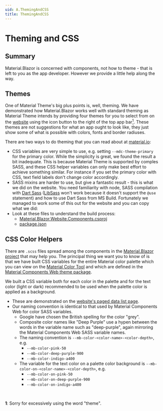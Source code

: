 ```yaml
---
uid: A.ThemingAndCSS
title: ThemingAndCSS
---
```

# Theming and CSS

## Summary

Material.Blazor is concerned with components, not how to theme - that is left to you as the app developer. However we provide a little help along the way.

## Themes

One of Material Theme's big plus points is, well, theming. We have demonstrated how Material.Blazor works well with standard theming as Material Theme intends by providing four themes for 
you to select from on the [website](https://material-blazor.com) using the icon button to the right of the top app bar[<sup>1</sup>](#fn1). These themes are not suggestions for what an app
ought to look like, they just show some of what is possible with colors, fonts and border radiuses.

There are two ways to do theming that you can read about at [material.io](https://material.io/develop/web/theming/color):

- CSS variables are very simple to use, e.g. setting `--mdc-theme-primary` for the primary color. While the simplicity is great, we found the result a bit inadequate. This is because Material Theme is supported by comples SASS, and these CSS helper variables can only make best effort to achieve something similar. For instance if you set the primary color with CSS, text field labels don't change color accordingly.
- SASS mixins are harder to use, but give a fantastic result - this is what we did on the website. You need familiarity with node, SASS compilation with [Dart Sass](https://sass-lang.com/dart-sass) ([LibSass](https://sass-lang.com/libsass) won't work because it doesn't support the `@use` statement) and how to use Dart Sass from MS Build. Fortunately we managed to work some of this out for the website and you can copy what we did:
- Look at these files to understand the build process:
	- [Material.Blazor.Website.Components.csproj](https://github.com/Material-Blazor/Material.Blazor/blob/main/Material.Blazor.Website/Material.Blazor.Website.csproj)
	- [package.json](https://github.com/Material-Blazor/Material.Blazor/blob/main/Material.Blazor.Website/package.json)

## CSS Color Helpers

There are `.scss` files spread among the components in the [Material.Blazor project](https://github.com/Material-Blazor/Material.Blazor/tree/main/Material.Blazor) that may help you. The principal
thing we want you to know of is that we have built CSS variables for the entire Material color palette which you can view on the [Material Color Tool](https://material.io/resources/color/#!/?view.left=0&view.right=0) and which are defined in the [Material Components Web theme package](https://github.com/material-components/material-components-web/blob/v7.0.0/packages/mdc-theme/_color-palette.scss).

We built a CSS variable both for each color in the palette and for the text color (light or dark) recommended to be used when the palette color is applied as a background.

- These are demonstrated on the [website's paged data list page](https://material-blazor.com/pageddatalist/).
- Our naming convention is identical to that used by Material Components Web for color SASS variables.
	- Google have chosen the British spelling for the color "grey".
	- Composite color names like "Deep Purple" use a hypen between the words in the variable name such as "deep-purple", again mirroring the Material Components Web SASS variable names.
	- The naming convention is `--mb-color-<color-name>-<color-depth>`, e.g.
		- `--mb-color-pink-50`
		- `--mb-color-deep-purple-900`
		- `--mb-color-indigo-a400`
	- The variable for the text color on a palette color background is `--mb-color-on-<color-name>-<color-depth>`, e.g.
		- `--mb-color-on-pink-50`
		- `--mb-color-on-deep-purple-900`
		- `--mb-color-on-indigo-a400`

<br />

**1<a name="fn1"></a>**: Sorry for excessively using the word "theme".